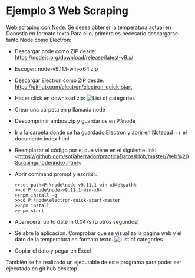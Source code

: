 # Ejemplo 3 Web Scraping
Web scraping con Node: Se desea obtener la temperatura actual en Donostia en formato texto
Para ello, primero es necesario descargarse tanto Node como Electron:
- Descargar node como ZIP desde: <https://nodejs.org/download/release/latest-v9.x/>
- Escoger: node-v9.11.1-win-x64.zip
- Descargar Electron como ZIP desde: <https://github.com/electron/electron-quick-start>
- Hacer click en download zip:
![List of categories](https://sofiaherrador.github.io/practicaDatos/fotos/fotos/captureElectron.png)
- Crear una carpeta en p llamada node 
- Descomprimir ambos zip y guardarlos en P:\node
- Ir a la carpeta donde se ha guardado Electron y abrir en Notepad ++ el documento index.html
- Reemplazar el código por el que viene en el siguiente link:
<https://github.com/sofiaherrador/practicaDatos/blob/master/Web%20Scraping/node/index.html<
- Abrir command prompt y escribir:

      >>set path=P:\node\node-v9.11.1-win-x64;%path%
      >>cd P:\node\node-v9.11.1-win-x64
      >>npm install –g
      >>cd P:\node\electron-quick-start-master
      >>npm install
      >>npm start

- Aparecerá: up to date in 0.047s (u otros segundos)
- Se abre la aplicación. Comprobar que se visualiza la página web y el dato de la temperatura en formato texto.
![List of categories](https://sofiaherrador.github.io/practicaDatos/fotos/fotos/capture%20Node2.png)
- Copiar el dato y pegar en Excel

También se ha realizado un ejecutable de este programa para poder ser ejecutado en git hub desktop
